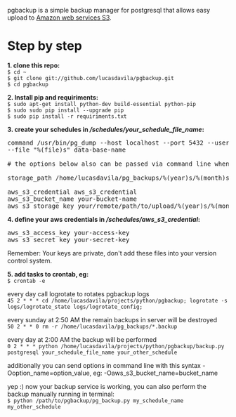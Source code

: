 pgbackup is a simple backup manager for postgresql that allows easy upload to [Amazon web services S3](http://aws.amazon.com/s3/).  

# Step by step

**1. clone this repo:**  
```$ cd ~```  
```$ git clone git://github.com/lucasdavila/pgbackup.git```  
```$ cd pgbackup```  
  
  
**2. Install pip and requiriments:**  
```$ sudo apt-get install python-dev build-essential python-pip```  
```$ sudo sudo pip install --upgrade pip```  
```$ sudo pip install -r requiriments.txt```  
  
  
**3. create your schedules in _/schedules/your_schedule_file_name_:**
<pre>command /usr/bin/pg_dump --host localhost --port 5432 --username "postgres" --format custom --blobs --verbose
--file "%(file)s" data-base-name

# the options below also can be passed via command line when the script backup.py is called (see step 5).  

storage_path /home/lucasdavila/pg_backups/%(year)s/%(month)s

aws_s3_credential aws_s3_credential
aws_s3_bucket_name your-bucket-name
aws_s3_storage_key your/remote/path/to/upload/%(year)s/%(month)s</pre>


**4. define your aws credentials in _/schedules/aws_s3_credential_:**
<pre>aws_s3_access_key your-access-key
aws_s3_secret_key your-secret-key</pre>

Remember: Your keys are private, don't add these files into your version control system.


**5. add tasks to crontab, eg:**  
```$ crontab -e```  

every day call logrotate to rotates pgbackup logs  
```45 2 * * * cd /home/lucasdavila/projects/python/pgbackup; logrotate -s logs/logrotate_state logs/logrotate_config;```  

every sunday at 2:50 AM the remain backups in server will be destroyed  
```50 2 * * 0 rm -r /home/lucasdavila/pg_backups/*.backup```

every day at 2:00 AM the backup will be performed  
```0 2 * * * python /home/lucasdavila/projects/python/pgbackup/backup.py postgresql your_schedule_file_name your_other_schedule```

additionally you can send options in command line with this syntax -Ooption_name=option_value, eg: -Oaws_s3_bucket_name=bucket_name

yep :) now your backup service is working,  you can also perform the backup manually running in terminal:  
 ```$ python /path/to/pgbackup/pg_backup.py my_schedule_name my_other_schedule```
